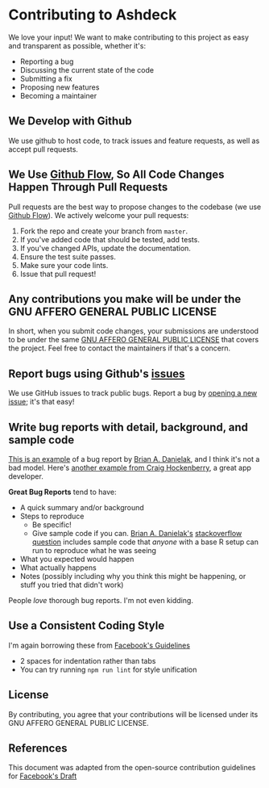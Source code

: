 # Contributing to Ashdeck
We love your input! We want to make contributing to this project as easy and transparent as possible, whether it's:

- Reporting a bug
- Discussing the current state of the code
- Submitting a fix
- Proposing new features
- Becoming a maintainer

## We Develop with Github
We use github to host code, to track issues and feature requests, as well as accept pull requests.

## We Use [Github Flow](https://guides.github.com/introduction/flow/index.html), So All Code Changes Happen Through Pull Requests
Pull requests are the best way to propose changes to the codebase (we use [Github Flow](https://guides.github.com/introduction/flow/index.html)). We actively welcome your pull requests:

1. Fork the repo and create your branch from `master`.
2. If you've added code that should be tested, add tests.
3. If you've changed APIs, update the documentation.
4. Ensure the test suite passes.
5. Make sure your code lints.
6. Issue that pull request!

## Any contributions you make will be under the GNU AFFERO GENERAL PUBLIC LICENSE
In short, when you submit code changes, your submissions are understood to be under the same [GNU AFFERO GENERAL PUBLIC LICENSE](https://www.gnu.org/licenses/) that covers the project. Feel free to contact the maintainers if that's a concern.

## Report bugs using Github's [issues](https://github.com/ashdeck/ashdeck_ui/issues)
We use GitHub issues to track public bugs. Report a bug by [opening a new issue](); it's that easy!

## Write bug reports with detail, background, and sample code
[This is an example](http://stackoverflow.com/q/12488905/180626) of a bug report by [Brian A. Danielak](https://gist.github.com/briandk), and I think it's not a bad model. Here's [another example from Craig Hockenberry](http://www.openradar.me/11905408), a great app developer.

**Great Bug Reports** tend to have:

- A quick summary and/or background
- Steps to reproduce
  - Be specific!
  - Give sample code if you can. [Brian A. Danielak's](https://gist.github.com/briandk) [stackoverflow question](http://stackoverflow.com/q/12488905/180626) includes sample code that *anyone* with a base R setup can run to reproduce what he was seeing
- What you expected would happen
- What actually happens
- Notes (possibly including why you think this might be happening, or stuff you tried that didn't work)

People *love* thorough bug reports. I'm not even kidding.

## Use a Consistent Coding Style
I'm again borrowing these from [Facebook's Guidelines](https://github.com/facebook/draft-js/blob/a9316a723f9e918afde44dea68b5f9f39b7d9b00/CONTRIBUTING.md)

* 2 spaces for indentation rather than tabs
* You can try running `npm run lint` for style unification

## License
By contributing, you agree that your contributions will be licensed under its GNU AFFERO GENERAL PUBLIC LICENSE.

## References
This document was adapted from the open-source contribution guidelines for [Facebook's Draft](https://github.com/facebook/draft-js/blob/a9316a723f9e918afde44dea68b5f9f39b7d9b00/CONTRIBUTING.md)
